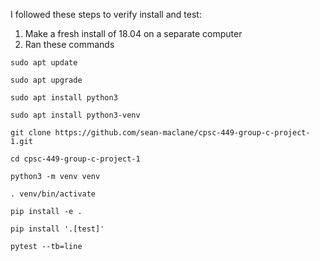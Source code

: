 I followed these steps to verify install and test:
1. Make a fresh install of 18.04 on a separate computer
2. Ran these commands

```
sudo apt update
```
```
sudo apt upgrade
```
```
sudo apt install python3
```
```
sudo apt install python3-venv
```
```
git clone https://github.com/sean-maclane/cpsc-449-group-c-project-1.git
```
```
cd cpsc-449-group-c-project-1
```
```
python3 -m venv venv
```
```
. venv/bin/activate
```
```
pip install -e .
```
```
pip install '.[test]'
```
```
pytest --tb=line
```